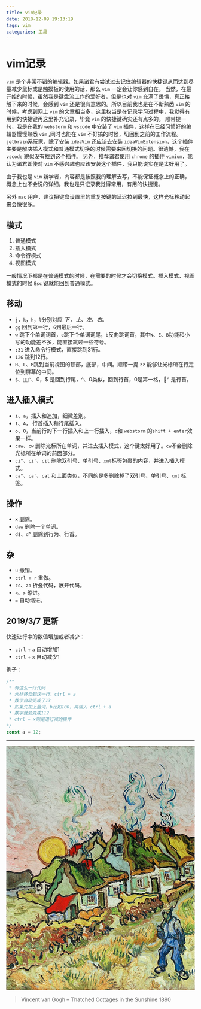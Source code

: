 ```yaml
---
title: vim记录
date: 2018-12-09 19:13:19
tags: vim
categories: 工具
---
```


# vim记录

`vim` 是个非常不错的编辑器。如果诸君有尝试过去记住编辑器的快捷键从而达到尽量减少鼠标或是触摸板的使用的话，那么 `vim` 一定会让你感到自在。
当然，在最开始的时候，虽然我是键盘流工作的爱好者，但是也对 `vim` 充满了畏惧，真正接触下来的时候，会感到 `vim` 还是很有意思的。所以目前我也是在不断熟悉 `vim` 的时候，考虑到网上 `vim` 的文章相当多，这里权当是在记录学习过程中，我觉得有用到的快捷键再这里补充记录，毕竟 `vim` 的快捷键确实还有点多的。
顺带提一句，我是在我的 `webstorm` 和 `vscode` 中安装了 `vim` 插件，这样在已经习惯好的编辑器慢慢熟悉 `vim` ,同时也能在 `vim` 不好搞的时候，切回到之前的工作流程。`jetbrain`系玩家，除了安装 `ideaVim` 还应该去安装 `ideaVimExtension`，这个插件主要是解决插入模式和普通模式切换的时候需要来回切换的问题。很遗憾，我在 `vscode` 貌似没有找到这个插件。
另外，推荐诸君使用 `chrome` 的插件 `vimium`，我认为诸君即使对 `vim` 不感兴趣也应该安装这个插件，我只能说实在是太好用了。

由于我也是 `vim` 新学者，内容都是按照我的理解去写，不能保证概念上的正确，概念上也不会说的详细。我也是只记录我觉得常用，有用的快捷键。

另外 `mac` 用户，建议把键盘设置里的重复按键的延迟拉到最快，这样光标移动起来会快很多。

## 模式

1. 普通模式
2. 插入模式
3. 命令行模式
4. 视图模式

一般情况下都是在普通模式的时候，在需要的时候才会切换模式。插入模式、视图模式的时候 `Esc` 键就能回到普通模式。

## 移动

- `j`，`k`，`h`，`l`分别对应 *下* 、*上*、*左*、*右*。
- `gg` 回到第一行，`G`到最后一行。
- `w` 跳下个单词词首，`e`跳下个单词词尾，`b`反向跳词首，其中`W`、`E`、`B`功能和小写的功能差不多，能直接跳过一些符号。
- `:31` 进入命令行模式，直接跳到31行。
- `12G` 跳到12行。
- `H`、`L`、`M`跳到当前视图的顶部，底部，中间。顺带一提 `zz` 能够让光标所在行定位到屏幕的中间。
- `$`、`^`、0，$ 是回到行尾，^、0类似，回到行首，0是第一格，^ 是行首。

## 进入插入模式

- `i`、`a`，插入和追加，细微差别。
- `I`、`A`， 行首插入和行尾插入。
- `o`、`O`，当前行的下一行插入和上一行插入，`o`和 `webstorm` 的`shift + enter`效果一样。
- `caw`、`cw` 删除光标所在单词，并进去插入模式，这个键太好用了。`cw`不会删除光标所在单词的前面部分。
- `ci"`、`ci'`、`cit` 删除双引号、单引号、`xml`标签包裹的内容，并进入插入模式。
- `ca"`、`ca'`、`cat` 和上面类似，不同的是多删除掉了双引号、单引号、`xml` 标签。

## 操作

- `x` 删除。
- `daw` 删除一个单词。
- `d$`、`d^` 删除到行为、行首。

## 杂

- `u` 撤销。
- `ctrl + r` 重做。
- `zc`、`zo` 折叠代码，展开代码。
- `<`、`>` 缩进。
- `=` 自动缩进。

## 2019/3/7 更新

快速让行中的数值增加或者减少：

- `ctrl` + `a` 自动增加1
- `ctrl` + `x` 自动减少1

例子：

```js
/**
 * 有这么一行代码
 * 光标移动到这一行，ctrl + a
 * 数字自动变成了13
 * 如果先加上量词，b比如100，再输入 ctrl + a
 * 数字就会变成112
 * ctrl + x则是进行减的操作
*/
const a = 12;
```

---

![Thatched Cottages in the Sunshine ](vim记录/2059132621.jpg)

> Vincent van Gogh – Thatched Cottages in the Sunshine 1890